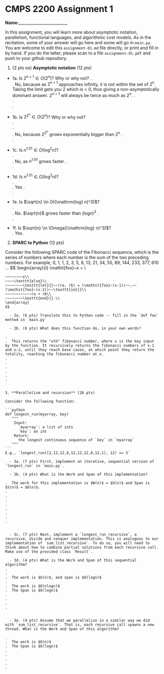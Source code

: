 

# CMPS 2200 Assignment 1

**Name:**_________________________


In this assignment, you will learn more about asymptotic notation, parallelism, functional languages, and algorithmic cost models. As in the recitation, some of your answer will go here and some will go in `main.py`. You are welcome to edit this `assignment-01.md` file directly, or print and fill in by hand. If you do the latter, please scan to a file `assignment-01.pdf` and push to your github repository. 
  
  

1. (2 pts ea) **Asymptotic notation** (12 pts)

  - 1a. Is $2^{n+1} \in O(2^n)$? Why or why not? 
.  
.  No, because as $2^{n+1}$ approaches infinity, it is not within the set of $2^n$. Taking the limit gets you 2 which is < 0, thus giving a non-asymptotically dominant answer. $2^{n+1}$ will always be twice as much as $2^n$.
.  
.  
. 
  - 1b. Is $2^{2^n} \in O(2^n)$? Why or why not?     
.  
.  
.  No, because $2^{2^n}$ grows exponentially bigger than $2^n$
.  
.  
  - 1c. Is $n^{1.01} \in O(\mathrm{log}^2 n)$?    
.  
.  No, as $n^{1.01}$ grows faster.
.  
.  

  - 1d. Is $n^{1.01} \in \Omega(\mathrm{log}^2 n)$?  
.  
.  Yes 
.  
.  
  - 1e. Is $\sqrt{n} \in O((\mathrm{log} n)^3)$?  
.  
.  No. $\sqrt{n}$ grows faster than $(\mathrm{log} n)^3$
.  
.  
  - 1f. Is $\sqrt{n} \in \Omega((\mathrm{log} n)^3)$?  
.  Yes. 


2. **SPARC to Python** (12 pts)

Consider the following SPARC code of the Fibonacci sequence, which is the series of numbers where each number is the sum of the two preceding numbers. For example, 0, 1, 1, 2, 3, 5, 8, 13, 21, 34, 55, 89, 144, 233, 377, 610 ... 
$$
\begin{array}{l}
\mathit{foo}~x =   \\
~~~~\texttt{if}{}~~x \le 1~~\texttt{then}{}\\
~~~~~~~~x\\   
~~~~\texttt{else}\\
~~~~~~~~\texttt{let}{}~~(ra, rb) = (\mathit{foo}~(x-1))~~,~~(\mathit{foo}~(x-2))~~\texttt{in}{}\\  
~~~~~~~~~~~~ra + rb\\  
~~~~~~~~\texttt{end}{}.\\
\end{array}
$$ 

  - 2a. (6 pts) Translate this to Python code -- fill in the `def foo` method in `main.py`  

  - 2b. (6 pts) What does this function do, in your own words?  

.  
.  This returns the "xth" fibonacci number, where x is the key input by the function. It recursively returns the fibonacci numbers of x-1 and x-2, until they reach base cases, at which point they return the totality, reaching the fibonacci number at x.
.  
.  
.  
.  
.  
.  
  

3. **Parallelism and recursion** (26 pts)

Consider the following function:  

```python
def longest_run(myarray, key)
   """
    Input:
      `myarray`: a list of ints
      `key`: an int
    Return:
      the longest continuous sequence of `key` in `myarray`
   """
```
E.g., `longest_run([2,12,12,8,12,12,12,0,12,1], 12) == 3`  
 
  - 3a. (7 pts) First, implement an iterative, sequential version of `longest_run` in `main.py`.  

  - 3b. (4 pts) What is the Work and Span of this implementation?  

.  The work for this implementation is $W(n)$ = $O(n)$ and Span is $S(n)$ = $O(n)$.
.  
.  
.  
.  
.  
.  
.  
.  


  - 3c. (7 pts) Next, implement a `longest_run_recursive`, a recursive, divide and conquer implementation. This is analogous to our implementation of `sum_list_recursive`. To do so, you will need to think about how to combine partial solutions from each recursive call. Make use of the provided class `Result`.   

  - 3d. (4 pts) What is the Work and Span of this sequential algorithm?  
.  
.  
.  The work is $O(n)$, and span is $O(logn)$
.  
.  The work is $O(nlogn)$ 
.  The Span is $O(logn)$
.  
.  
.  
.  


  - 3e. (4 pts) Assume that we parallelize in a similar way we did with `sum_list_recursive`. That is, each recursive call spawns a new thread. What is the Work and Span of this algorithm?  

.  
.  The work is $O(n)$ 
.  The Span is $O(logn)$
.  
.  
.  
.  
.  

